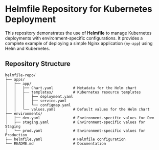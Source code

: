 # Helmfile Repository for Kubernetes Deployment

This repository demonstrates the use of **Helmfile** to manage Kubernetes deployments with environment-specific configurations. It provides a complete example of deploying a simple Nginx application (`my-app`) using Helm and Kubernetes.

## Repository Structure

```plaintext
helmfile-repo/
├── apps/
│   ├── app/
│   │   ├── Chart.yaml         # Metadata for the Helm chart
│   │   ├── templates/         # Kubernetes resource templates
│   │   │   ├── deployment.yaml
│   │   │   ├── service.yaml
│   │   │   └── configmap.yaml
│   │   └── values.yaml        # Default values for the Helm chart
├── environments/
│   ├── dev.yaml               # Environment-specific values for Dev
│   ├── staging.yaml           # Environment-specific values for Staging
│   └── prod.yaml              # Environment-specific values for Production
├── helmfile.yaml              # Helmfile configuration
└── README.md                  # Documentation
